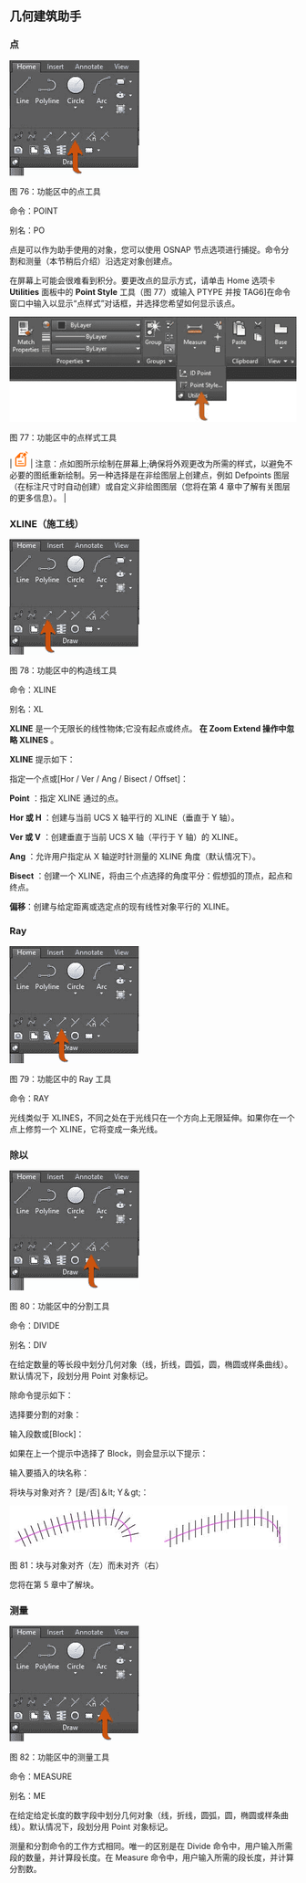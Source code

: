 ## 几何建筑助手

### 点

![](img/00109.jpeg)

图 76：功能区中的点工具

命令：POINT

别名：PO

点是可以作为助手使用的对象，您可以使用 OSNAP 节点选项进行捕捉。命令分割和测量（本节稍后介绍）沿选定对象创建点。

在屏幕上可能会很难看到积分。要更改点的显示方式，请单击 Home 选项卡 **Utilities** 面板中的 **Point Style** 工具（图 77）或输入 PTYPE 并按 TAG6]在命令窗口中输入以显示“点样式”对话框，并选择您希望如何显示该点。

![](img/00110.jpeg)

图 77：功能区中的点样式工具

| ![](img/00024.gif) | 注意：点如图所示绘制在屏幕上;确保将外观更改为所需的样式，以避免不必要的图纸重新绘制。另一种选择是在非绘图层上创建点，例如 Defpoints 图层（在标注尺寸时自动创建）或自定义非绘图图层（您将在第 4 章中了解有关图层的更多信息）。 |

### XLINE（施工线）

![](img/00111.jpeg)

图 78：功能区中的构造线工具

命令：XLINE

别名：XL

**XLINE** 是一个无限长的线性物体;它没有起点或终点。 **在 Zoom Extend 操作中忽略 XLINES** 。

**XLINE** 提示如下：

指定一个点或[Hor / Ver / Ang / Bisect / Offset]：

**Point** ：指定 XLINE 通过的点。

**Hor 或 H** ：创建与当前 UCS X 轴平行的 XLINE（垂直于 Y 轴）。

**Ver 或 V** ：创建垂直于当前 UCS X 轴（平行于 Y 轴）的 XLINE。

**Ang** ：允许用户指定从 X 轴逆时针测量的 XLINE 角度（默认情况下）。

**Bisect** ：创建一个 XLINE，将由三个点选择的角度平分：假想弧的顶点，起点和终点。

**偏移**：创建与给定距离或选定点的现有线性对象平行的 XLINE。

### Ray

![](img/00112.jpeg)

图 79：功能区中的 Ray 工具

命令：RAY

光线类似于 XLINES，不同之处在于光线只在一个方向上无限延伸。如果你在一个点上修剪一个 XLINE，它将变成一条光线。

### 除以

![](img/00113.jpeg)

图 80：功能区中的分割工具

命令：DIVIDE

别名：DIV

在给定数量的等长段中划分几何对象（线，折线，圆弧，圆，椭圆或样条曲线）。默认情况下，段划分用 Point 对象标记。

除命令提示如下：

选择要分割的对象：

输入段数或[Block]：

如果在上一个提示中选择了 Block，则会显示以下提示：

输入要插入的块名称：

将块与对象对齐？ [是/否]＆lt; Y＆gt;：

![](img/00114.jpeg)

图 81：块与对象对齐（左）而未对齐（右）

您将在第 5 章中了解块。

### 测量

![](img/00115.jpeg)

图 82：功能区中的测量工具

命令：MEASURE

别名：ME

在给定给定长度的数字段中划分几何对象（线，折线，圆弧，圆，椭圆或样条曲线）。默认情况下，段划分用 Point 对象标记。

测量和分割命令的工作方式相同。唯一的区别是在 Divide 命令中，用户输入所需段的数量，并计算段长度。在 Measure 命令中，用户输入所需的段长度，并计算分割数。